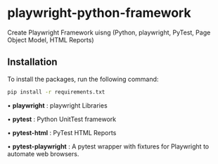 # playwright-python-framework
Create Playwright Framework uisng (Python, playwright, PyTest, Page Object Model, HTML Reports)

## Installation

To install the packages, run the following command:
```bash
pip install -r requirements.txt
```

•	**playwright** : playwright Libraries

•	**pytest** : Python UnitTest framework

•	**pytest-html** : PyTest HTML Reports

•	**pytest-playwright** : A pytest wrapper with fixtures for Playwright to automate web browsers.
